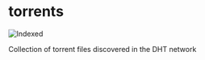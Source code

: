 torrents 
========
![Indexed](https://img.shields.io/badge/indexed-159430-blue)

Collection of torrent files discovered in the DHT network
